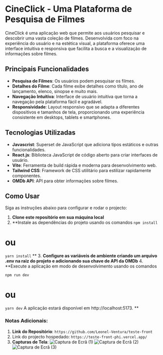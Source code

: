 # CineClick - Uma Plataforma de Pesquisa de Filmes

CineClick é uma aplicação web que permite aos usuários pesquisar e descobrir uma vasta coleção de filmes. Desenvolvida com foco na experiência do usuário e na estética visual, a plataforma oferece uma interface intuitiva e responsiva que facilita a busca e a visualização de informações sobre filmes.

## Principais Funcionalidades

- **Pesquisa de Filmes**: Os usuários podem pesquisar os filmes.
- **Detalhes do Filme**: Cada filme exibe detalhes como título, ano de lançamento, elenco, sinopse e muito mais.
- **Navegação Intuitiva**: Interface de usuário  intuitiva que torna a navegação pela plataforma fácil e agradável.
- **Responsividade**: Layout responsivo que se adapta a diferentes dispositivos e tamanhos de tela, proporcionando uma experiência consistente em desktops, tablets e smartphones.

## Tecnologias Utilizadas

- **Javascrist**: Superset de JavaScript que adiciona tipos estáticos e outras funcionalidades.
- **React.js**: Biblioteca JavaScript de código aberto para criar interfaces de usuário.
- **Vite**: Ferramenta de build rápida e moderna para desenvolvimento web.
- **Tailwind CSS**: Framework de CSS utilitário para estilizar rapidamente componentes.
- **OMDb API**: API para obter informações sobre filmes.

## Como Usar

Siga as instruções abaixo para configurar e rodar o projecto:
1. **Clone este repositório em sua máquina local**
2. **Instale as dependências do projeto usando os comandos ``npm install``
# ou
``yarn install``
**
3. **Configure as variáveis de ambiente criando um arquivo .env na raiz do projeto e adicionando sua chave de API da OMDb**
4. **Execute a aplicação em modo de desenvolvimento usando os comandos 

``npm run dev``
# ou
``yarn dev``
A aplicação estará disponível em http://localhost:5173.
**
### Notas Adicionais:

1. **Link do Repositório**:  `https://github.com/Leonel-Ventura/teste-front`
2. Link do projecto hospedado: `https://teste-front-phi.vercel.app/`
3. **Capturas de Tela**:
![Captura de Ecrã (1)](https://github.com/Leonel-Ventura/teste-front/assets/112353107/4a34bb02-00c8-401c-b6e0-402e025dd5be)
![Captura de Ecrã (2)](https://github.com/Leonel-Ventura/teste-front/assets/112353107/ea7b63a8-041a-43b9-b98e-0858e250250a)
![Captura de Ecrã (3)](https://github.com/Leonel-Ventura/teste-front/assets/112353107/34f95b26-54ba-4250-9f5f-1ca9a8525c63)



